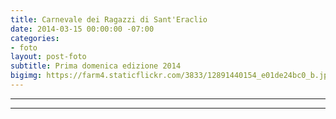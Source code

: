```yaml
---
title: Carnevale dei Ragazzi di Sant'Eraclio
date: 2014-03-15 00:00:00 -07:00
categories:
- foto
layout: post-foto
subtitle: Prima domenica edizione 2014
bigimg: https://farm4.staticflickr.com/3833/12891440154_e01de24bc0_b.jpg
---
```


<div class="flickr-album-contaier" data-photoset="72157641772670485"></div>
<hr/>
<div class="flickr-album-contaier" data-photoset="72157641774445223"></div>
<hr/>
<div class="flickr-album-contaier" data-photoset="72157641868244355"></div>